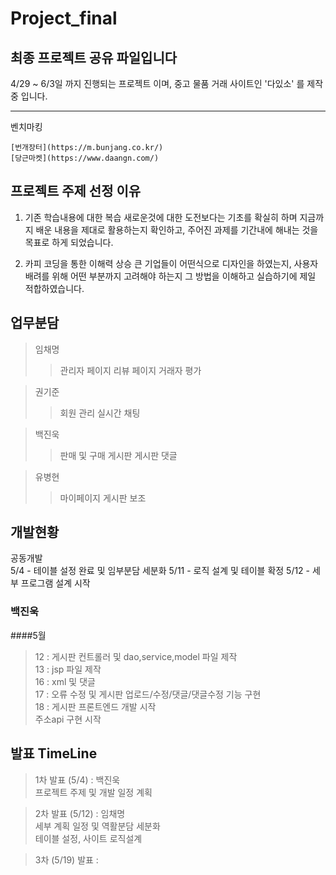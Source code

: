 # Project_final
## 최종 프로젝트 공유 파일입니다

4/29 ~ 6/3일 까지 진행되는 프로젝트 이며,
중고 물품 거래 사이트인 '다있소' 를 제작중 입니다.

------------
벤치마킹
```
[번개장터](https://m.bunjang.co.kr/)
[당근마켓](https://www.daangn.com/)
```

프로젝트 주제 선정 이유
------------
1. 기존 학습내용에 대한 복습
  새로운것에 대한 도전보다는 기초를 확실히 하며
  지금까지 배운 내용을 제대로 활용하는지 확인하고,
  주어진 과제를 기간내에 해내는 것을 목표로 하게 되었습니다.

2. 카피 코딩을 통한 이해력 상승
  큰 기업들이 어떤식으로 디자인을 하였는지,
  사용자 배려를 위해 어떤 부분까지 고려해야 하는지
  그 방법을 이해하고 실습하기에 제일 적합하였습니다.
  
  
업무분담  
------------
>임채명
>  >관리자 페이지
>  >리뷰 페이지
>  >거래자 평가
  
>권기준
>  >회원 관리
>  >실시간 채팅
  
>백진욱
>  >판매 및 구매 게시판
>  >게시판 댓글
  
>유병현
>  >마이페이지
>  >게시판 보조
  
 
개발현황
-------------------  
공동개발  
5/4 - 테이블 설정 완료 및 임부분담 세분화
5/11 - 로직 설계 및 테이블 확정
5/12 - 세부 프로그램 설계 시작

### 백진욱  

####5월  
>12 : 게시판 컨트롤러 및 dao,service,model 파일 제작  
>13 : jsp 파일 제작  
>16 : xml 및 댓글  
>17 : 오류 수정 및 게시판 업로드/수정/댓글/댓글수정 기능 구현  
>18 : 게시판 프론트엔드 개발 시작  
>    주소api 구현 시작



발표  TimeLine
-------------------
> 1차 발표 (5/4) : 백진욱  
> 프로젝트 주제 및 개발 일정 계획  

> 2차 발표 (5/12) : 임채명  
> 세부 계획 일정 및 역활분담 세분화  
> 테이블 설정, 사이트 로직설계  

> 3차 (5/19) 발표 :   
> 
